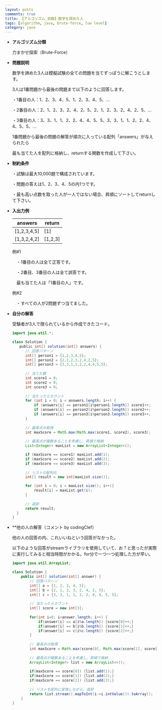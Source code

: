 ```yaml
---
layout: posts
comments: true
title: 【アルゴリズム_初級】数学を諦めた人
tags: [algorithm, java, brute-force, low level]
category: java
---
```


* **アルゴリズム分類**

  力まかせ探索（Brute-Force）

* **問題説明**

  数学を諦めた3人は模擬試験の全ての問題を当てずっぽうに解こうとします。

  3人は1番問題から最後の問題まで以下のように回答します。

  ・1番目の人：1、2、3、4、5、1、2、3、4、5、…

  ・2番目の人：2、1、2、3、2、4、2、5、2、1、2、3、2、4、2、5、…

  ・3番目の人：3、3、1、1、2、2、4、4、5、5、3、3、1、1、2、2、4、4、5、5、…

  1番問題から最後の問題の解答が順次に入っている配列「answers」が与えられたら

  最も当てた人を配列に格納し、returnする関数を作成して下さい。

* **制約条件**

  ・試験は最大10,000題で構成されています。
  
  ・問題の答えは1、2、3、4、5の内1つです。
  
  ・最も高い点数を取った人が一人ではない場合、昇順にソートしてreturnして下さい。
  
* **入出力例**

  | answers     | return  |
  | ----------- | ------- |
  | [1,2,3,4,5] | [1]     |
  | [1,3,2,4,2] | [1,2,3] |

  例#1

  　・1番目の人は全て正答です。

  　・2番目、3番目の人は全て誤答です。
  
  　最も当てた人は「1番目の人」です。
  
  例#2
  
  　・すべての人が2問題ずつ当てました。

* **自分の解答**

  受験者が3人で限られているから作成できたコード。
  
  ```java
  import java.util.*;
  
  class Solution {
  　　public int[] solution(int[] answers) {
        // 回答パターン
        int[] person1 = {1,2,3,4,5};
        int[] person2 = {2,1,2,3,2,4,2,5};
        int[] person3 = {3,3,1,1,2,2,4,4,5,5};
        
        // 当てた数
        int score1 = 0;
        int score2 = 0;
        int score3 = 0;
        
        // 当たったらカウント
        for (int i = 0; i < answers.length; i++) {
            if (answers[i] == person1[i%person1.length]) score1++;
            if (answers[i] == person2[i%person2.length]) score2++;
            if (answers[i] == person3[i%person3.length]) score3++;
        }
        
        // 最高点の取得
        int maxScore = Math.max(Math.max(score1, score2), score3);
        
        // 最高点が複数あることを考慮し、昇順で格納
        List<Integer> maxList = new ArrayList<Integer>();
  
        if (maxScore == score1) maxList.add(1);
        if (maxScore == score2) maxList.add(2);
        if (maxScore == score3) maxList.add(3);
        
        // リストの配列化
        int[] result = new int[maxList.size()];
  
        for (int i = 0; i < maxList.size(); i++){
            result[i] = maxList.get(i);
        }
        
        // 返却
        return result;
    }
  }
  ```
  
* **他の人の解答（コメント by codingClef）

  他の人の回答の内、これいいねという回答がなかった。
  
  以下のような回答がstreamライブラリを使用していて、お？と思ったが実際に実行してみると相当時間がかかる。for分で一つ一つ処理した方が早い。

  ```java
  import java.util.ArrayList;
  
  class Solution {
      public int[] solution(int[] answer) {
          // 回答パターン
          int[] a = {1, 2, 3, 4, 5};
          int[] b = {2, 1, 2, 3, 2, 4, 2, 5};
          int[] c = {3, 3, 1, 1, 2, 2, 4, 4, 5, 5};
          
          // 当たったらカウント
          int[] score = new int[3];
          
          for(int i=0; i<answer.length; i++) {
              if(answer[i] == a[i%a.length]) {score[0]++;}
              if(answer[i] == b[i%b.length]) {score[1]++;}
              if(answer[i] == c[i%c.length]) {score[2]++;}
          }
          
          // 最高点の取得
          int maxScore = Math.max(score[0], Math.max(score[1], score[2]));
          
          // 最高点が複数あることを考慮し、昇順で格納
          ArrayList<Integer> list = new ArrayList<>();
          
          if(maxScore == score[0]) {list.add(1);}
          if(maxScore == score[1]) {list.add(2);}
          if(maxScore == score[2]) {list.add(3);}
          
          // リストを配列に変換しながら、返却
          return list.stream().mapToInt(i->i.intValue()).toArray();
      }
  }
  ```

